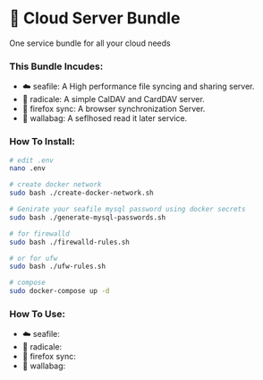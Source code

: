 # 🐋 Cloud Server Bundle
One service bundle for all your cloud needs

### This Bundle Incudes:
- ☁️ seafile: A High performance file syncing and sharing server.
- 🌱 radicale: A simple CalDAV and CardDAV server.
- 🦊 firefox sync: A browser synchronization Server.
- 🦘 wallabag: A seflhosed read it later service.

### How To Install:
```sh
# edit .env
nano .env

# create docker network
sudo bash ./create-docker-network.sh

# Genirate your seafile mysql password using docker secrets
sudo bash ./generate-mysql-passwords.sh

# for firewalld
sudo bash ./firewalld-rules.sh

# or for ufw
sudo bash ./ufw-rules.sh

# compose
sudo docker-compose up -d

```

### How To Use:
- ☁️ seafile: 
- 🌱 radicale: 
- 🦊 firefox sync:
- 🦘 wallabag: 
